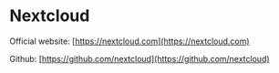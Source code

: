 # Nextcloud
Official website: [https://nextcloud.com](https://nextcloud.com)

Github: [https://github.com/nextcloud](https://github.com/nextcloud)

